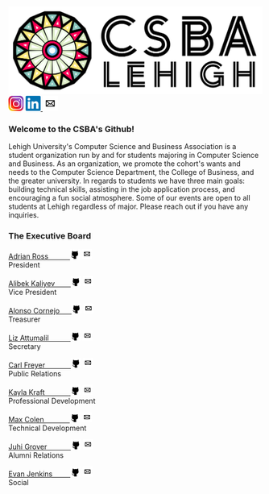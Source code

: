 <img src="https://github.com/CarlFreyer/.github/blob/patch-1/CSBA_Lehigh_Not_Transparent.png"/>
<div><a href="https://www.instagram.com/lehighcsb/"><img style="background-color: white;" src="https://github.com/CarlFreyer/.github/blob/patch-1/800px-Instagram-Icon.png" height="30px"/></a> <a href="https://www.linkedin.com/groups/4481359/"><img src="https://raw.githubusercontent.com/CarlFreyer/.github/patch-1/768px-LinkedIn_logo_initials.webp" height="30px"/> </a><a href="mailto:incsba@lehigh.edu"><img src="https://github.com/CarlFreyer/.github/blob/patch-1/Mail-Icon-White-on-Black.png" height="30px"/></a></div>
<div>
  <h3>Welcome to the CSBA's Github!</h3>
  <p> Lehigh University's Computer Science and Business Association is a student organization run by and for students majoring in Computer Science and Business. As an organization, we promote the cohort's wants and needs to the Computer Science Department, the College of Business, and the greater university. In regards to students we have three main goals: building technical skills, assisting in the job application process, and encouraging a fun social atmosphere. Some of our events are open to all students at Lehigh regardless of major. Please reach out if you have any inquiries. </p>
</div>
<div>
  <h3>The Executive Board</h3>
  <a href="https://github.com/adrianmross"><p>Adrian Ross &nbsp;&nbsp;&nbsp;&nbsp;&nbsp;&nbsp;&nbsp;&nbsp;&nbsp; <img src="https://github.com/CarlFreyer/.github/blob/patch-1/25231.png" height="20px"/></a> <a href="mailto:amr424@lehigh.edu"><img src="https://github.com/CarlFreyer/.github/blob/patch-1/Mail-Icon-White-on-Black.png" height="20px"/></a><br>President</p>
  <a href="https://github.com/abekek"><p>Alibek Kaliyev &nbsp;&nbsp;&nbsp;&nbsp;&nbsp;&nbsp; <img src="https://github.com/CarlFreyer/.github/blob/patch-1/25231.png" height="20px"/></a> <a href="mailto:alk224@lehigh.edu"><img src="https://github.com/CarlFreyer/.github/blob/patch-1/Mail-Icon-White-on-Black.png" height="20px"/></a><br>Vice President</p>
  <a href="https://github.com/AlonsoCornejo"><p>Alonso Cornejo &nbsp;&nbsp;&nbsp;&nbsp; <img src="https://github.com/CarlFreyer/.github/blob/patch-1/25231.png" height="20px"/></a> <a href="mailto:dac323@lehigh.edu"><img src="https://github.com/CarlFreyer/.github/blob/patch-1/Mail-Icon-White-on-Black.png" height="20px"/></a><br>Treasurer</p>
  <a href="https://github.com/GIRvB6162"><p>Liz Attumalil &nbsp;&nbsp;&nbsp;&nbsp;&nbsp;&nbsp;&nbsp;&nbsp;&nbsp; <img src="https://github.com/CarlFreyer/.github/blob/patch-1/25231.png" height="20px"/></a> <a href="mailto:esa225@lehigh.edu"><img src="https://github.com/CarlFreyer/.github/blob/patch-1/Mail-Icon-White-on-Black.png" height="20px"/></a><br>Secretary</p>
  <a href="https://github.com/CarlFreyer"><p>Carl Freyer &nbsp;&nbsp;&nbsp;&nbsp;&nbsp;&nbsp;&nbsp;&nbsp;&nbsp;&nbsp;&nbsp; <img src="https://github.com/CarlFreyer/.github/blob/patch-1/25231.png" height="20px"/></a> <a href="mailto:ckf225@lehigh.edu"><img src="https://github.com/CarlFreyer/.github/blob/patch-1/Mail-Icon-White-on-Black.png" height="20px"/></a><br>Public Relations</p>
  <a href="https://github.com/kaylaak"><p>Kayla Kraft &nbsp;&nbsp;&nbsp;&nbsp;&nbsp;&nbsp;&nbsp;&nbsp;&nbsp;&nbsp;&nbsp; <img src="https://github.com/CarlFreyer/.github/blob/patch-1/25231.png" height="20px"/></a> <a href="mailto:kak524@lehigh.edu"><img src="https://github.com/CarlFreyer/.github/blob/patch-1/Mail-Icon-White-on-Black.png" height="20px"/></a><br>Professional Development</p>
  <a href="https://github.com/Mlepic1114"><p>Max Colen &nbsp;&nbsp;&nbsp;&nbsp;&nbsp;&nbsp;&nbsp;&nbsp;&nbsp;&nbsp;&nbsp; <img src="https://github.com/CarlFreyer/.github/blob/patch-1/25231.png" height="20px"/></a> <a href="mailto:mrc324@lehigh.edu"><img src="https://github.com/CarlFreyer/.github/blob/patch-1/Mail-Icon-White-on-Black.png" height="20px"/></a><br>Technical Development</p>
  <a href="https://github.com/juhigrover"><p>Juhi Grover &nbsp;&nbsp;&nbsp;&nbsp;&nbsp;&nbsp;&nbsp;&nbsp;&nbsp;&nbsp; <img src="https://github.com/CarlFreyer/.github/blob/patch-1/25231.png" height="20px"/></a> <a href="mailto:jug225@lehigh.edu"><img src="https://github.com/CarlFreyer/.github/blob/patch-1/Mail-Icon-White-on-Black.png" height="20px"/></a><br>Alumni Relations</p>
  <a href="https://github.com/EvanJenkins27"><p>Evan Jenkins &nbsp;&nbsp;&nbsp;&nbsp;&nbsp;&nbsp;&nbsp; <img src="https://github.com/CarlFreyer/.github/blob/patch-1/25231.png" height="20px"/></a> <a href="mailto:eaj224@lehigh.edu"><img src="https://github.com/CarlFreyer/.github/blob/patch-1/Mail-Icon-White-on-Black.png" height="20px"/></a><br>Social</p>
</div>
